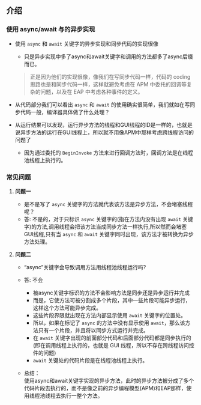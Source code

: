## 介绍

### 使用 async/await 与的异步实现
- 使用 `async` 和 `await` 关键字的异步实现和同步代码的实现很像
    - 只是异步实现中多了async和await关键字和调用的方法都多了async后缀而已。
    
    > 正是因为他们的实现很像，像我们在写同步代码一样，代码的 coding 思路也是和同步代码一样，这样就避免考虑在 APM 中委托的回调等复杂的问题，以及在 EAP 中考虑各种事件的定义。

- 从代码部分我们可以看出 `async` 和 `await` 的使用确实很简单，我们就如在写同步代码一般，编译器具体做了什么处理？

- 从运行结果可以发现，运行异步方法的线程和GUI线程的ID是一样的，也就是说异步方法的运行在GUI线程上，所以就不用像APM中那样考虑跨线程访问的问题了
    - 因为通过委托的 `BeginInvoke` 方法来进行回调方法时，回调方法是在线程池线程上执行的。

### 常见问题
1. **问题一**
    - 是不是写了 `async` 关键字的方法就代表该方法是异步方法，不会堵塞线程呢？
    - 答: 不是的，对于只标识 `async` 关键字的(指在方法内没有出现 `await` 关键字)的方法,调用线程会把该方法当成同步方法一样执行,所以然而会堵塞GUI线程,只有当 `async` 和 `await` 关键字同时出现，该方法才被转换为异步方法处理。

2. **问题二**
    - “async”关键字会导致调用方法用线程池线程运行吗?

    - 答: 不会
        - 被async关键字标识的方法不会影响方法是同步还是异步运行并完成
        - 而是，它使方法可被分割成多个片段，其中一些片段可能异步运行，这样这个方法可能异步完成。
        - 这些片段界限就出现在方法内部显示使用 `await` 关键字的位置处。
        - 所以，如果在标记了 `async` 的方法中没有显示使用 `await`，那么该方法只有一个片段，并且将以同步方式运行并完成。
        - 在 `await` 关键字出现的前面部分代码和后面部分代码都是同步执行的(即在调用线程上执行的，也就是 GUI 线程，所以不存在跨线程访问控件的问题)
        - `await` 关键处的代码片段是在线程池线程上执行。
    - 总结：  
        使用async和await关键字实现的异步方法，此时的异步方法被分成了多个代码片段去执行的，而不是像之前的异步编程模型(APM)和EAP那样，使用线程池线程去执行一整个方法。
